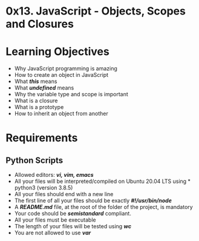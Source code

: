 # 0x13. JavaScript - Objects, Scopes and Closures
# Learning Objectives

* Why JavaScript programming is amazing
* How to create an object in JavaScript
* What ***this*** means
* What ***undefined*** means
* Why the variable type and scope is important
* What is a closure
* What is a prototype
* How to inherit an object from another

# Requirements
## Python Scripts

* Allowed editors: ***vi, vim, emacs***
* All your files will be interpreted/compiled on Ubuntu 20.04 LTS using * python3 (version 3.8.5)
* All your files should end with a new line
* The first line of all your files should be exactly ***#!/usr/bin/node***
* A ***README.md*** file, at the root of the folder of the project, is mandatory
* Your code should be ***semistandard*** compliant.
* All your files must be executable
* The length of your files will be tested using ***wc***
* You are not allowed to use ***var***
